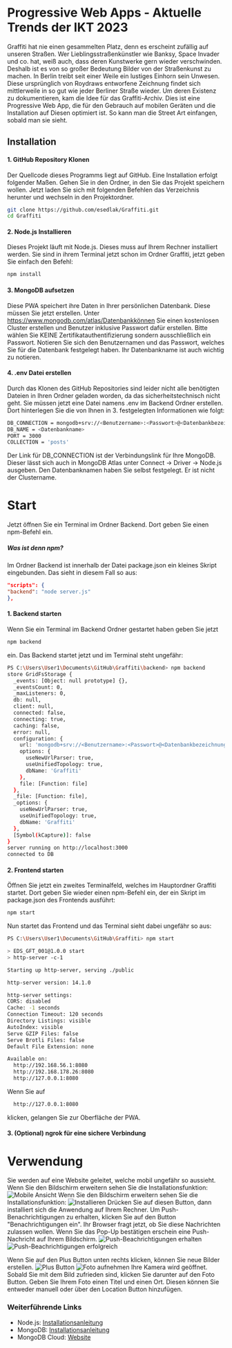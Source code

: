 # Progressive Web Apps - Aktuelle Trends der IKT 2023

Graffiti hat nie einen gesammelten Platz, denn es erscheint zufällig auf unseren Straßen. Wer Lieblingsstraßenkünstler wie Banksy, Space Invader und co. hat, weiß auch, dass deren Kunstwerke gern wieder verschwinden. Deshalb ist es von so großer Bedeutung Bilder von der Straßenkunst zu machen.
In Berlin treibt seit einer Weile ein lustiges Einhorn sein Unwesen. Diese ursprünglich von Roydraws entworfene Zeichnung findet sich mittlerweile in so gut wie jeder Berliner Straße wieder.
Um deren Existenz zu dokumentieren, kam die Idee für das Graffiti-Archiv. Dies ist eine Progressive Web App, die für den Gebrauch auf mobilen Geräten und die Installation auf Diesen optimiert ist. So kann man die Street Art einfangen, sobald man sie sieht.

## Installation

#### 1. GitHub Repository Klonen
Der Quellcode dieses Programms liegt auf GitHub. Eine Installation erfolgt folgender Maßen.
Gehen Sie in den Ordner, in den Sie das Projekt speichern wollen.
Jetzt laden Sie sich mit folgenden Befehlen das Verzeichnis herunter und wechseln in den Projektordner.

```bash
git clone https://github.com/esedlak/Graffiti.git
cd Graffiti
```
#### 2. Node.js Installieren
Dieses Projekt läuft mit Node.js. Dieses muss auf Ihrem Rechner installiert werden. Sie sind in ihrem Terminal jetzt schon im Ordner Graffiti, jetzt geben Sie einfach den Befehl:

```bash
npm install
```
#### 3. MongoDB aufsetzen
Diese PWA speichert ihre Daten in Ihrer persönlichen Datenbank. Diese müssen Sie jetzt erstellen.
Unter https://www.mongodb.com/atlas/Datenbankkönnen Sie einen kostenlosen Cluster erstellen und Benutzer inklusive Passwort dafür erstellen. Bitte wählen Sie KEINE Zertifikatauthentifizierung sondern ausschließlich ein Passwort. Notieren Sie sich den Benutzernamen und das Passwort, welches Sie für die Datenbank festgelegt haben. Ihr Datenbankname ist auch wichtig zu notieren.

#### 4. .env Datei erstellen
Durch das Klonen des GitHub Repositories sind leider nicht alle benötigten Dateien in Ihren Ordner geladen worden, da das sicherheitstechnisch nicht geht. Sie müssen jetzt eine Datei namens .env im Backend Ordner erstellen. Dort hinterlegen Sie die von Ihnen in 3. festgelegten Informationen wie folgt:
```bash
DB_CONNECTION = mongodb+srv://<Benutzername>:<Passwort>@<Datenbankbezeichnung>.mongodb.net/
DB_NAME = <Datenbankname>
PORT = 3000
COLLECTION = 'posts'
```
Der Link für DB_CONNECTION ist der Verbindungslink für Ihre MongoDB. Dieser lässt sich auch in MongoDB Atlas unter Connect -> Driver -> Node.js ausgeben.
Den Datenbanknamen haben Sie selbst festgelegt. Er ist nicht der Clustername.

# Start
Jetzt öffnen Sie ein Terminal im Ordner Backend. Dort geben Sie einen npm-Befehl ein.

##### Was ist denn npm?
Im Ordner Backend ist innerhalb der Datei package.json ein kleines Skript eingebunden. Das sieht in diesem Fall so aus:
```json
"scripts": {
"backend": "node server.js"
},
```
#### 1. Backend starten
Wenn Sie ein Terminal im Backend Ordner gestartet haben geben Sie jetzt
```bash
npm backend
```
ein. Das Backend startet jetzt und im Terminal steht ungefähr:
```bash
PS C:\Users\User1\Documents\GitHub\Graffiti\backend> npm backend
store GridFsStorage {
  _events: [Object: null prototype] {},
  _eventsCount: 0,
  _maxListeners: 0,
  db: null,
  client: null,
  connected: false,
  connecting: true,
  caching: false,
  error: null,
  configuration: {
    url: 'mongodb+srv://<Benutzername>:<Passwort>@<Datenbankbezeichnung>.mongodb.net/',
    options: {
      useNewUrlParser: true,
      useUnifiedTopology: true,
      dbName: 'Graffiti'
    },
    file: [Function: file]
  },
  _file: [Function: file],
  _options: {
    useNewUrlParser: true,
    useUnifiedTopology: true,
    dbName: 'Graffiti'
  },
  [Symbol(kCapture)]: false
}
server running on http://localhost:3000
connected to DB
```
#### 2. Frontend starten
Öffnen Sie jetzt ein zweites Terminalfeld, welches im Hauptordner Graffiti startet.
Dort geben Sie wieder einen npm-Befehl ein, der ein Skript im package.json des Frontends ausführt:
```bash
npm start
```
Nun startet das Frontend und das Terminal sieht dabei ungefähr so aus:
```bash
PS C:\Users\User1\Documents\GitHub\Graffiti> npm start

> EDS_GFT_001@1.0.0 start
> http-server -c-1

Starting up http-server, serving ./public

http-server version: 14.1.0

http-server settings:
CORS: disabled
Cache: -1 seconds
Connection Timeout: 120 seconds
Directory Listings: visible
AutoIndex: visible
Serve GZIP Files: false
Serve Brotli Files: false
Default File Extension: none

Available on:
  http://192.168.56.1:8080
  http://192.168.178.26:8080
  http://127.0.0.1:8080
```
Wenn Sie auf 
```bash
  http://127.0.0.1:8080
```
klicken, gelangen Sie zur Oberfläche der PWA.

#### 3. (Optional) ngrok für eine sichere Verbindung

# Verwendung
Sie werden auf eine Website geleitet, welche mobil ungefähr so aussieht. 
Wenn Sie den Bildschirm erweitern sehen Sie die Installationsfunktion:
![Mobile Ansicht](./public/src/images/App.jpg)
Wenn Sie den Bildschirm erweitern sehen Sie die Installationsfunktion:
![Installieren](./public/src/images/Installieren.jpg)
Drücken Sie auf diesen Button, dann installiert sich die Anwendung auf Ihrem Rechner.
Um Push-Benachrichtigungen zu erhalten, klicken Sie auf den Button "Benachrichtigungen ein". Ihr Browser fragt jetzt, ob Sie diese Nachrichten zulassen wollen. Wenn Sie das Pop-Up bestätigen erschein eine Push-Nachricht auf Ihrem Bildschirm.
![Push-Beachrichtigungen erhalten](./public/src/images/Push.jpg)
![Push-Beachrichtigungen erfolgreich](./public/src/images/SuccessfulPush.jpg)

Wenn Sie auf den Plus Button unten rechts klicken, können Sie neue Bilder erstellen.
![Plus Button](./public/src/images/Plus.jpg)
![Foto aufnehmen](./public/src/images/Bild.jpg)
Ihre Kamera wird geöffnet. Sobald Sie mit dem Bild zufrieden sind, klicken Sie darunter auf den Foto Button.
Geben Sie Ihrem Foto einen Titel und einen Ort. Diesen können Sie entweder manuell oder über den Location Button hinzufügen.


###  Weiterführende Links
- Node.js: [Installationsanleitung](https://nodejs.org/)
- MongoDB: [Installationsanleitung](https://docs.mongodb.com/manual/installation/)
- MongoDB Cloud: [Website](https://cloud.mongodb.com/)